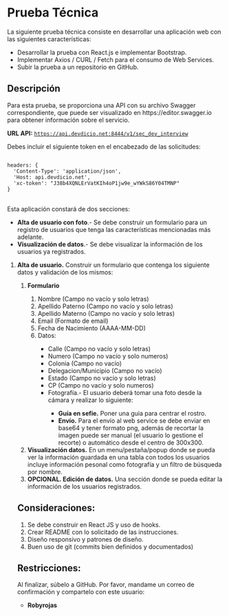 # Prueba Técnica
<p>La siguiente prueba técnica consiste en desarrollar una aplicación web con las siguientes características:</p>

<ul>
<li>
Desarrollar la prueba con React.js e implementar Bootstrap.
</li>
<li>
Implementar Axios / CURL / Fetch para el consumo de Web Services.
</li>
<li>
Subir la prueba a un repositorio en GitHub.
</li>
</ul>

## Descripción
<p>Para esta prueba, se proporciona una API con su archivo Swagger correspondiente, que puede ser visualizado en https://editor.swagger.io para obtener información sobre el servicio.</p>

<strong>URL API:</strong>
<code>https://api.devdicio.net:8444/v1/sec_dev_interview</code>

<p>Debes incluir el siguiente token en el encabezado de las solicitudes:</p>
<pre>
<code>
headers: {
  'Content-Type': 'application/json',
  'Host: api.devdicio.net',
  'xc-token': "J38b4XQNLErVatKIh4oP1jw9e_wYWkS86Y04TMNP"
}
</code>
</pre>
<p>Esta aplicación constará de dos secciones:</p>

<ul>
<li><strong>Alta de usuario con foto</strong>.- Se debe construir un formulario para un registro de usuarios que tenga las 
características mencionadas más adelante.</li>
<li><strong>Visualización de datos</strong>.- Se debe visualizar la información de los usuarios ya registrados.</li>
</ul>

<ol>
<li><strong>Alta de usuario.</strong> Construir un formulario que contenga los siguiente datos y validación de los mismos:</li>
<ol>
<li><strong>Formulario</strong></li>
<ol>
<li>Nombre (Campo no vacío y solo letras)</li>
<li>Apellido Paterno (Campo no vacío y solo letras)</li>
<li>Apellido Materno (Campo no vacío y solo letras)</li>
<li>Email (Formato de email)</li>
<li>Fecha de Nacimiento (AAAA-MM-DD)</li>
<li>Datos: </li>
<ul>
<li>Calle (Campo no vacío y solo letras)</li>
<li>Numero (Campo no vacío y solo numeros)</li>
<li>Colonia (Campo no vacío)</li>
<li>Delegacion/Municipio (Campo no vacío)</li>
<li>Estado (Campo no vacío y solo letras)</li>
<li>CP (Campo no vacío y solo numeros)</li>
<li>Fotografía.- El usuario deberá tomar una foto desde la cámara y realizar lo siguiente:</li>
<ul>
<li><strong>Guía en sefie.</strong> Poner una guia para centrar el rostro.</li>
<li><strong>Envío.</strong> Para el envío al web service se debe enviar en base64 y tener formato png, además de 
recortar la imagen puede ser manual (el usuario lo gestione el recorte) o automático desde el 
centro de 300x300.</li>
</ul>
</ul>
</ol>
</ul>
<li><strong>Visualización datos.</strong> En un menu/pestaña/popup donde se pueda ver la información guardada 
en una tabla con todos los usuarios incluye información pesonal como fotografía y un filtro de 
búsqueda por nombre.</li>
<li><strong>OPCIONAL. Edición de datos.</strong> Una sección donde se pueda editar la información de los 
usuarios registrados.</li>
</ol>

## Consideraciones:

<ol>
<li>Se debe construir en React JS y uso de hooks.</li>
<li>Crear README con lo solicitado de las instrucciones.</li>
<li>Diseño responsivo y patrones de diseño.</li>
<li>Buen uso de git (commits bien definidos y documentados)</li>
</ol>

## Restricciones:
<p>Al finalizar, súbelo a GitHub. Por favor, mandame un correo de confirmación y compartelo con este usuario:</p>
<ul>
<li><strong>Robyrojas</strong></li>
</ul>

